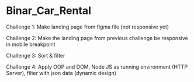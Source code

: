 # Binar_Car_Rental
Challenge 1: Make landing page from figma file (not responsive yet)

Challenge 2: Make the landing page from previous challenge be responsive in mobile breakpoint

Challenge 3: Sort & filter

Challenge 4: Apply OOP and DOM, Node JS as running environment (HTTP Server), filter with json data (dynamic design)
